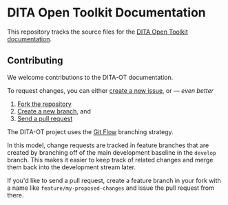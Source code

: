 # DITA Open Toolkit Documentation

This repository tracks the source files for the [DITA Open Toolkit documentation](http://dita-ot.github.io/2.0/). 


## Contributing

We welcome contributions to the DITA-OT documentation. 

To request changes, you can either [create a new issue](https://github.com/dita-ot/docs/issues/new), or — _even better_

1. [Fork the repository][1]
2. [Create a new branch][2], and 
3. [Send a pull request][3] 

The DITA-OT project uses the [Git Flow][4] branching strategy. 

In this model, change requests are tracked in feature branches that are created by branching off of the main development baseline in the `develop` branch. This makes it easier to keep track of related changes and merge them back into the development stream later.

If you'd like to send a pull request, create a feature branch in your fork with a name like `feature/my-proposed-changes` and issue the pull request from there. 


[1]:    <https://help.github.com/articles/fork-a-repo/>
[2]:    <https://help.github.com/articles/using-pull-requests/>
[3]:    <https://help.github.com/articles/creating-and-deleting-branches-within-your-repository/>
[4]:   <http://nvie.com/posts/a-successful-git-branching-model/>

